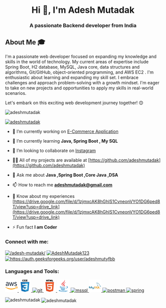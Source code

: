 <h1 align="center">Hi 👋, I'm Adesh Mutadak</h1>
<h3 align="center">A passionate Backend developer from India</h3>

## About Me 🎓

  I'm a passionate web developer focused on expanding my knowledge and skills in the world of technology. My current areas of expertise include Spring Boot, H2 database, MySQL, Java core, data structures and algorithms, Git/GitHub, object-oriented programming, and AWS EC2 .
  I'm enthusiastic about learning and expanding my skill set. I embrace challenges and approach problem-solving with a growth mindset. I'm eager to take on new projects and opportunities to apply my skills in real-world scenarios.

Let's embark on this exciting web development journey together! 😊

<p align="left"> <img src="https://komarev.com/ghpvc/?username=adeshmutadak&label=Profile%20views&color=0e75b6&style=flat" alt="adeshmutadak" /> </p>

<p align="left"> <a href="https://github.com/ryo-ma/github-profile-trophy"><img src="https://github-profile-trophy.vercel.app/?username=adeshmutadak" alt="adeshmutadak" /></a> </p>

- 🔭 I’m currently working on [E-Commerce Application](https://github.com/adeshmutadak/E-Commerce_Application)

- 🌱 I’m currently learning **Java, Spring Boot , My SQL**

- 👯 I’m looking to collaborate on [Instagram](https://github.com/adeshmutadak/InstagramProject)

- 👨‍💻 All of my projects are available at [https://github.com/adeshmutadak](https://github.com/adeshmutadak)

- 💬 Ask me about **Java ,Spring Boot ,Core Java ,DSA**

- 📫 How to reach me **adeshmutadak@gmail.com**

- 📄 Know about my experiences [https://drive.google.com/file/d/1zjmxcAK8hGhIS1CvneonVYO1DG6ped8T/view?usp=drive_link](https://drive.google.com/file/d/1zjmxcAK8hGhIS1CvneonVYO1DG6ped8T/view?usp=drive_link)

- ⚡ Fun fact **I am Coder**

<h3 align="left">Connect with me:</h3>
<p align="left">
<a href="https://linkedin.com/in//adesh-mutadak/" target="blank"><img align="center" src="https://raw.githubusercontent.com/rahuldkjain/github-profile-readme-generator/master/src/images/icons/Social/linked-in-alt.svg" alt="/adesh-mutadak/" height="30" width="40" /></a>
<a href="https://www.leetcode.com/adiiiiiii/" target="blank"><img align="center" src="https://raw.githubusercontent.com/rahuldkjain/github-profile-readme-generator/master/src/images/icons/Social/leet-code.svg" alt="AdeshMutadak123" height="30" width="40" /></a>
<a href="https://auth.geeksforgeeks.org/user/https://auth.geeksforgeeks.org/user/adeshmutyfbb" target="blank"><img align="center" src="https://raw.githubusercontent.com/rahuldkjain/github-profile-readme-generator/master/src/images/icons/Social/geeks-for-geeks.svg" alt="https://auth.geeksforgeeks.org/user/adeshmutyfbb" height="30" width="40" /></a>
</p>

<h3 align="left">Languages and Tools:</h3>
<p align="left"> <a href="https://aws.amazon.com" target="_blank" rel="noreferrer"> <img src="https://raw.githubusercontent.com/devicons/devicon/master/icons/amazonwebservices/amazonwebservices-original-wordmark.svg" alt="aws" width="40" height="40"/> </a> <a href="https://www.w3schools.com/css/" target="_blank" rel="noreferrer"> <img src="https://raw.githubusercontent.com/devicons/devicon/master/icons/css3/css3-original-wordmark.svg" alt="css3" width="40" height="40"/> </a> <a href="https://git-scm.com/" target="_blank" rel="noreferrer"> <img src="https://www.vectorlogo.zone/logos/git-scm/git-scm-icon.svg" alt="git" width="40" height="40"/> </a> <a href="https://www.w3.org/html/" target="_blank" rel="noreferrer"> <img src="https://raw.githubusercontent.com/devicons/devicon/master/icons/html5/html5-original-wordmark.svg" alt="html5" width="40" height="40"/> </a> <a href="https://www.java.com" target="_blank" rel="noreferrer"> <img src="https://raw.githubusercontent.com/devicons/devicon/master/icons/java/java-original.svg" alt="java" width="40" height="40"/> </a> <a href="https://www.microsoft.com/en-us/sql-server" target="_blank" rel="noreferrer"> <img src="https://www.svgrepo.com/show/303229/microsoft-sql-server-logo.svg" alt="mssql" width="40" height="40"/> </a> <a href="https://www.mysql.com/" target="_blank" rel="noreferrer"> <img src="https://raw.githubusercontent.com/devicons/devicon/master/icons/mysql/mysql-original-wordmark.svg" alt="mysql" width="40" height="40"/> </a> <a href="https://postman.com" target="_blank" rel="noreferrer"> <img src="https://www.vectorlogo.zone/logos/getpostman/getpostman-icon.svg" alt="postman" width="40" height="40"/> </a> <a href="https://spring.io/" target="_blank" rel="noreferrer"> <img src="https://www.vectorlogo.zone/logos/springio/springio-icon.svg" alt="spring" width="40" height="40"/> </a> </p>

<p><img align="left" src="https://github-readme-stats.vercel.app/api/top-langs?username=adeshmutadak&show_icons=true&locale=en&layout=compact" alt="adeshmutadak" /></p>

<p>&nbsp;<img align="center" src="https://github-readme-stats.vercel.app/api?username=adeshmutadak&show_icons=true&locale=en" alt="adeshmutadak" /></p>
